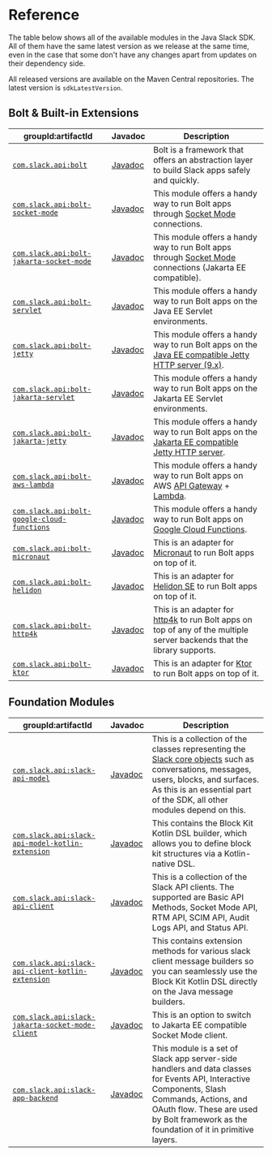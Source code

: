 # Reference

The table below shows all of the available modules in the Java Slack SDK. All of them have the same latest version as we release at the same time, even in the case that some don't have any changes apart from updates on their dependency side.

All released versions are available on the Maven Central repositories. The latest version is `sdkLatestVersion`.

## Bolt & Built-in Extensions

| groupId:artifactId | Javadoc  | Description  |
|--------|---------|--------|
| [`com.slack.api:bolt`](https://search.maven.org/search?q=g:com.slack.api%20AND%20a:bolt)                                               | [Javadoc](https://oss.sonatype.org/service/local/repositories/releases/archive/com/slack/api/bolt/sdkLatestVersion/bolt-sdkLatestVersion-javadoc.jar/!/index.html#package)                                         | Bolt is a framework that offers an abstraction layer to build Slack apps safely and quickly.                                                          |
| [`com.slack.api:bolt-socket-mode`](https://search.maven.org/search?q=g:com.slack.api%20AND%20a:bolt-socket-mode)                       | [Javadoc](https://oss.sonatype.org/service/local/repositories/releases/archive/com/slack/api/bolt-socket-mode/sdkLatestVersion/bolt-socket-mode-sdkLatestVersion-javadoc.jar/!/index.html#package)                 | This module offers a handy way to run Bolt apps through [Socket Mode](https://docs.slack.dev/apis/events-api/using-socket-mode) connections.                                            |
| [`com.slack.api:bolt-jakarta-socket-mode`](https://search.maven.org/search?q=g:com.slack.api%20AND%20a:bolt-jakarta-socket-mode)      | [Javadoc](https://oss.sonatype.org/service/local/repositories/releases/archive/com/slack/api/bolt-jakarta-socket-mode/sdkLatestVersion/bolt-jakarta-socket-mode-sdkLatestVersion-javadoc.jar/!/index.html#package) | This module offers a handy way to run Bolt apps through [Socket Mode](https://docs.slack.dev/apis/events-api/using-socket-mode) connections (Jakarta EE compatible).                    |
| [`com.slack.api:bolt-servlet`](https://search.maven.org/search?q=g:com.slack.api%20AND%20a:bolt-servlet)                               | [Javadoc](https://oss.sonatype.org/service/local/repositories/releases/archive/com/slack/api/bolt-servlet/sdkLatestVersion/bolt-servlet-sdkLatestVersion-javadoc.jar/!/index.html)                                 | This module offers a handy way to run Bolt apps on the Java EE Servlet environments.                                                                  |
| [`com.slack.api:bolt-jetty`](https://search.maven.org/search?q=g:com.slack.api%20AND%20a:bolt-jetty)                                   | [Javadoc](https://oss.sonatype.org/service/local/repositories/releases/archive/com/slack/api/bolt-jetty/sdkLatestVersion/bolt-jetty-sdkLatestVersion-javadoc.jar/!/index.html)                                     | This module offers a handy way to run Bolt apps on the [Java EE compatible Jetty HTTP server (9.x)](https://www.eclipse.org/jetty/).                  |
| [`com.slack.api:bolt-jakarta-servlet`](https://search.maven.org/search?q=g:com.slack.api%20AND%20a:bolt-jakarta-servlet)               | [Javadoc](https://oss.sonatype.org/service/local/repositories/releases/archive/com/slack/api/bolt-jakarta-servlet/sdkLatestVersion/bolt-jakarta-servlet-sdkLatestVersion-javadoc.jar/!/index.html)                 | This module offers a handy way to run Bolt apps on the Jakarta EE Servlet environments.                                                               |
| [`com.slack.api:bolt-jakarta-jetty`](https://search.maven.org/search?q=g:com.slack.api%20AND%20a:bolt-jakarta-jetty)                   | [Javadoc](https://oss.sonatype.org/service/local/repositories/releases/archive/com/slack/api/bolt-jakarta-jetty/sdkLatestVersion/bolt-jakarta-jetty-sdkLatestVersion-javadoc.jar/!/index.html)                     | This module offers a handy way to run Bolt apps on the [Jakarta EE compatible Jetty HTTP server](https://www.eclipse.org/jetty/).                     |
| [`com.slack.api:bolt-aws-lambda`](https://search.maven.org/search?q=g:com.slack.api%20AND%20a:bolt-aws-lambda)                         | [Javadoc](https://oss.sonatype.org/service/local/repositories/releases/archive/com/slack/api/bolt-aws-lambda/sdkLatestVersion/bolt-aws-lambda-sdkLatestVersion-javadoc.jar/!/index.html)                           | This module offers a handy way to run Bolt apps on AWS [API Gateway](https://aws.amazon.com/api-gateway/) + [Lambda](https://aws.amazon.com/lambda/). |
| [`com.slack.api:bolt-google-cloud-functions`](https://search.maven.org/search?q=g:com.slack.api%20AND%20a:bolt-google-cloud-functions) | [Javadoc](https://oss.sonatype.org/service/local/repositories/releases/archive/com/slack/api/bolt-google-cloud-functions/sdkLatestVersion/bolt-google-cloud-functions-sdkLatestVersion-javadoc.jar/!/index.html)   | This module offers a handy way to run Bolt apps on [Google Cloud Functions](https://cloud.google.com/functions).                                      |
| [`com.slack.api:bolt-micronaut`](https://search.maven.org/search?q=g:com.slack.api%20AND%20a:bolt-micronaut)                           | [Javadoc](https://oss.sonatype.org/service/local/repositories/releases/archive/com/slack/api/bolt-micronaut/sdkLatestVersion/bolt-micronaut-sdkLatestVersion-javadoc.jar/!/index.html)                             | This is an adapter for [Micronaut](https://micronaut.io/) to run Bolt apps on top of it.                                                              |
| [`com.slack.api:bolt-helidon`](https://search.maven.org/search?q=g:com.slack.api%20AND%20a:bolt-helidon)                               | [Javadoc](https://oss.sonatype.org/service/local/repositories/releases/archive/com/slack/api/bolt-helidon/sdkLatestVersion/bolt-helidon-sdkLatestVersion-javadoc.jar/!/index.html)                                 | This is an adapter for [Helidon SE](https://helidon.io/docs/latest/) to run Bolt apps on top of it.                                                   |
| [`com.slack.api:bolt-http4k`](https://search.maven.org/search?q=g:com.slack.api%20AND%20a:bolt-http4k)                                 | [Javadoc](https://oss.sonatype.org/service/local/repositories/releases/archive/com/slack/api/bolt-http4k/sdkLatestVersion/bolt-http4k-sdkLatestVersion-javadoc.jar/!/index.html)                                   | This is an adapter for [http4k](https://http4k.org/) to run Bolt apps on top of any of the multiple server backends that the library supports.        |
| [`com.slack.api:bolt-ktor`](https://search.maven.org/search?q=g:com.slack.api%20AND%20a:bolt-ktor)                                     | [Javadoc](https://oss.sonatype.org/service/local/repositories/releases/archive/com/slack/api/bolt-ktor/sdkLatestVersion/bolt-ktor-sdkLatestVersion-javadoc.jar/!/index.html)                                       | This is an adapter for [Ktor](https://ktor.io/) to run Bolt apps on top of it.                                                                        |

## Foundation Modules

| groupId:artifactId                                                                                                                                 |Javadoc| Description                                                                                                                                                                                                                                     |
|----------------------------------------------------------------------------------------------------------------------------------------------------|---|-------------------------------------------------------------------------------------------------------------------------------------------------------------------------------------------------------------------------------------------------|
| [`com.slack.api:slack-api-model`](https://search.maven.org/search?q=g:com.slack.api%20AND%20a:slack-api-model)                                     | [Javadoc](https://oss.sonatype.org/service/local/repositories/releases/archive/com/slack/api/slack-api-model/sdkLatestVersion/slack-api-model-sdkLatestVersion-javadoc.jar/!/index.html)| This is a collection of the classes representing the [Slack core objects](https://docs.slack.dev/reference/objects) such as conversations, messages, users, blocks, and surfaces. As this is an essential part of the SDK, all other modules depend on this. |
| [`com.slack.api:slack-api-model-kotlin-extension`](https://search.maven.org/search?q=g:com.slack.api%20AND%20a:slack-api-model-kotlin-extension)   | [Javadoc](https://oss.sonatype.org/service/local/repositories/releases/archive/com/slack/api/slack-api-model-kotlin-extension/sdkLatestVersion/slack-api-model-kotlin-extension-sdkLatestVersion-javadoc.jar/!/index.html)| This contains the Block Kit Kotlin DSL builder, which allows you to define block kit structures via a Kotlin-native DSL.                                                                                                                        |
| [`com.slack.api:slack-api-client`](https://search.maven.org/search?q=g:com.slack.api%20AND%20a:slack-api-client)                                   | [Javadoc](https://oss.sonatype.org/service/local/repositories/releases/archive/com/slack/api/slack-api-client/sdkLatestVersion/slack-api-client-sdkLatestVersion-javadoc.jar/!/index.html)| This is a collection of the Slack API clients. The supported are Basic API Methods, Socket Mode API, RTM API, SCIM API, Audit Logs API, and Status API.                                                                                         |
| [`com.slack.api:slack-api-client-kotlin-extension`](https://search.maven.org/search?q=g:com.slack.api%20AND%20a:slack-api-client-kotlin-extension) | [Javadoc](https://oss.sonatype.org/service/local/repositories/releases/archive/com/slack/api/slack-api-client-kotlin-extension/sdkLatestVersion/slack-api-client-kotlin-extension-sdkLatestVersion-javadoc.jar/!/index.html)| This contains extension methods for various slack client message builders so you can seamlessly use the Block Kit Kotlin DSL directly on the Java message builders.                                                                             |
| [`com.slack.api:slack-jakarta-socket-mode-client`](https://search.maven.org/search?q=g:com.slack.api%20AND%20a:slack-jakarta-socket-mode-client)   | [Javadoc](https://oss.sonatype.org/service/local/repositories/releases/archive/com/slack/api/slack-jakarta-socket-mode-client/sdkLatestVersion/slack-jakarta-socket-mode-client-sdkLatestVersion-javadoc.jar/!/index.html)| This is an option to switch to Jakarta EE compatible Socket Mode client.|
| [`com.slack.api:slack-app-backend`](https://search.maven.org/search?q=g:com.slack.api%20AND%20a:slack-app-backend)                                 | [Javadoc](https://oss.sonatype.org/service/local/repositories/releases/archive/com/slack/api/slack-app-backend/sdkLatestVersion/slack-app-backend-sdkLatestVersion-javadoc.jar/!/index.html)| This module is a set of Slack app server-side handlers and data classes for Events API, Interactive Components, Slash Commands, Actions, and OAuth flow. These are used by Bolt framework as the foundation of it in primitive layers.          |
